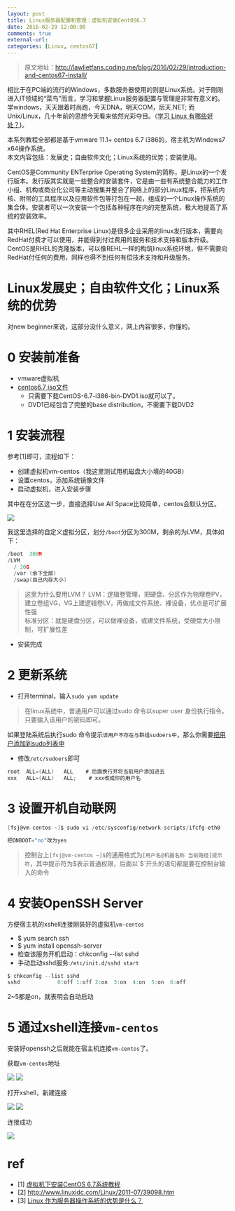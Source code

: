```yaml
---
layout: post
title: Linux服务器配置和管理：虚拟机安装CentOS6.7
date: 2016-02-29 12:00:00
comments: true
external-url:
categories: [Linux, centos67]
---
```


>原文地址：http://lawlietfans.coding.me/blog/2016/02/29/introduction-and-centos67-install/

相比于在PC端的流行的Windows，多数服务器使用的则是Linux系统。对于刚刚进入IT领域的“菜鸟”而言，学习和掌握Linux服务器配置与管理是非常有意义的。学windows，天天跟着时尚跑，今天DNA，明天COM，后天.NET; 而Unix/Linux，几十年前的思想今天看来依然光彩夺目。（[学习 Linux 有哪些好处？](http://www.zhihu.com/question/19771396))。

本系列教程全部都是基于vmware 11.1+ centos 6.7 i386的，宿主机为Windows7 x64操作系统。  
本文内容包括：发展史；自由软件文化；Linux系统的优势；安装使用。

CentOS是Community ENTerprise Operating System的简称，是Linux的一个发行版本。发行版其实就是一些整合的安装套件，它是由一些有系统整合能力的工作小组、机构或商业化公司等主动搜集并整合了网络上的部分Linux程序，把系统内核、附带的工具程序以及应用软件包等打包在一起，组成的一个Linux操作系统的集合体。安装者可以一次安装一个包括各种程序在内的完整系统，极大地提高了系统的安装效率。

其中RHEL(Red Hat Enterprise Linux)是很多企业采用的linux发行版本，需要向RedHat付费才可以使用，并能得到付过费用的服务和技术支持和版本升级。CentOS是RHEL的克隆版本，可以像REHL一样的构筑linux系统环境，但不需要向RedHat付任何的费用，同样也得不到任何有偿技术支持和升级服务。

# Linux发展史；自由软件文化；Linux系统的优势
对new beginner来说，这部分没什么意义，网上内容很多，你懂的。

# 0 安装前准备

- vmware虚拟机
- [centos6.7 iso文件](http://mirrors.163.com/centos/6.7/isos/i386/)
  - 只需要下载CentOS-6.7-i386-bin-DVD1.iso就可以了。
  - DVD1已经包含了完整的base distribution，不需要下载DVD2

# 1 安装流程
参考[1]即可，流程如下：

- 创建虚拟机vm-centos（我这里测试用机磁盘大小填的40GB）
- 设置centos，添加系统镜像文件
- 启动虚拟机，进入安装步骤

其中在在分区这一步，直接选择Use All Space比较简单，centos会默认分区。

![](http://www.linuxdown.net/uploads/allimg/150823/02055WV8-25.jpg)

我这里选择的自定义虚拟分区，划分`/boot`分区为300M，剩余的为LVM，具体如下：

```c
/boot  300M
/LVM  
  / 20G
  /var (余下全部)
  /swap(自己内存大小)
```

>这里为什么要用LVM？ LVM：逻辑卷管理，把硬盘、分区作为物理卷PV，建立卷组VG，VG上建逻辑卷LV，再做成文件系统、裸设备，优点是可扩展性强  
标准分区：就是硬盘分区，可以做裸设备，或建文件系统，受硬盘大小限制，可扩展性差

- 安装完成

# 2 更新系统
- 打开terminal，输入`sudo yum update`

>在linux系统中，普通用户可以通过sudo 命令以super user 身份执行指令，只要输入该用户的密码即可。

如果登陆系统后执行sudo 命令提示`该用户不存在与群组sudoers中`，那么你需要[把用户添加到sudo列表中](http://www.centoscn.com/CentOS/2015/0417/5200.html)

- 修改`/etc/sudoers`即可

```c
root  ALL=(ALL)   ALL    # 后面换行并将当前用户添加进去  
xxx   ALL=(ALL)   ALL;    # xxx改成你的用户名
```

# 3 设置开机自动联网

```c
[fsj@vm-centos ~]$ sudo vi /etc/sysconfig/network-scripts/ifcfg-eth0 

把ONBOOT="no"改为yes
```

>控制台上`[fsj@vm-centos ~]$`的通用格式为`[用户名@机器名称 当前路径]提示符`，其中提示符为$表示普通权限，后面以`$`开头的语句都是要在控制台输入的命令

# 4 安装OpenSSH Server
方便宿主机的xshell连接刚装好的虚拟机`vm-centos`

- $ yum search ssh
- $ yum install openssh-server
- 检查该服务开机启动：chkconfig --list sshd
- 手动启动sshd服务:`/etc/init.d/sshd start`

```c
$ chkconfig --list sshd
sshd            0:off 1:off 2:on  3:on  4:on  5:on  6:off
```
2~5都是on，就表明会自动启动

# 5 通过xshell连接`vm-centos`
安装好openssh之后就能在宿主机连接`vm-centos`了。

获取`vm-centos`地址

![](http://7xo0zf.com1.z0.glb.clouddn.com/16-3-18/64469253.jpg)
![](http://7xo0zf.com1.z0.glb.clouddn.com/16-3-18/84107400.jpg)

打开xshell，新建连接

![](http://7xo0zf.com1.z0.glb.clouddn.com/16-3-18/40913349.jpg)
![](http://7xo0zf.com1.z0.glb.clouddn.com/16-3-18/6379138.jpg)

连接成功

![](http://7xo0zf.com1.z0.glb.clouddn.com/16-3-18/93379079.jpg)

# ref
- [1] [虚拟机下安装CentOS 6.7系统教程](http://www.centoscn.com/image-text/setup/2015/0823/6047.html)
- [2] http://www.linuxidc.com/Linux/2011-07/39098.htm
- [3] [Linux 作为服务器操作系统的优势是什么？](http://www.zhihu.com/question/19738282)
